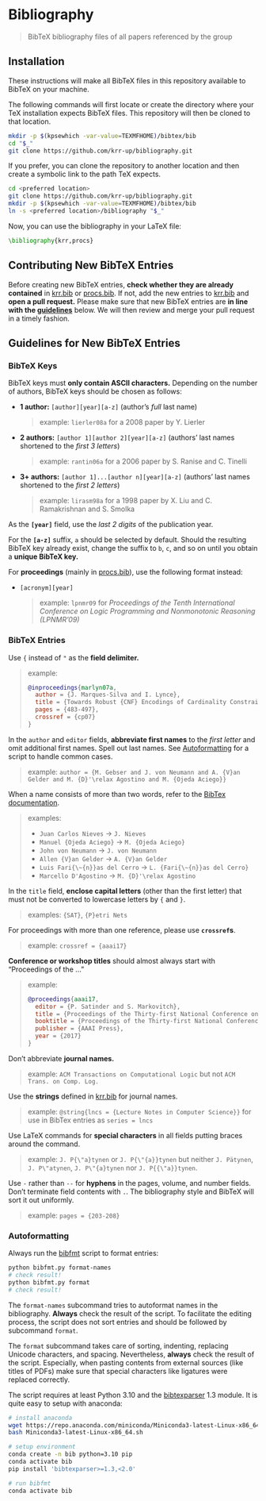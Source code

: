 # Bibliography

> BibTeX bibliography files of all papers referenced by the group

## Installation

These instructions will make all BibTeX files in this repository available to
BibTeX on your machine.

The following commands will first locate or create the directory where your TeX
installation expects BibTeX files. This repository will then be cloned to that
location.

```sh
mkdir -p $(kpsewhich -var-value=TEXMFHOME)/bibtex/bib
cd "$_"
git clone https://github.com/krr-up/bibliography.git
```

If you prefer, you can clone the repository to another location and then create
a symbolic link to the path TeX expects.

```sh
cd <preferred location>
git clone https://github.com/krr-up/bibliography.git
mkdir -p $(kpsewhich -var-value=TEXMFHOME)/bibtex/bib
ln -s <preferred location>/bibliography "$_"
```

Now, you can use the bibliography in your LaTeX file:

```latex
\bibliography{krr,procs}
```

## Contributing New BibTeX Entries

Before creating new BibTeX entries, **check whether they are already
contained** in [krr.bib] or [procs.bib]. If not, add the new entries to
[krr.bib] and **open a pull request.** Please make sure that new BibTeX entries
are **in line with the [guidelines](#guidelines-for-new-bibtex-entries)**
below. We will then review and merge your pull request in a timely fashion.

## Guidelines for New BibTeX Entries

### BibTeX Keys

BibTeX keys must **only contain ASCII characters.**
Depending on the number of authors, BibTeX keys should be chosen as follows:

- **1 author:** `[author][year][a-z]` (author’s *full* last name)

  > example: `lierler08a` for a 2008 paper by Y. Lierler
- **2 authors:** `[author 1][author 2][year][a-z]` (authors’ last names
  shortened to the *first 3 letters*)

  > example: `rantin06a` for a 2006 paper by S. Ranise and C. Tinelli
- **3+ authors:** `[author 1]...[author n][year][a-z]` (authors’ last names
  shortened to the *first 2 letters*)

  > example: `lirasm98a` for a 1998 paper by X. Liu and C. Ramakrishnan and S.
  > Smolka

As the **`[year]`** field, use the *last 2 digits* of the publication year.

For the **`[a-z]`** suffix, `a` should be selected by default. Should the
resulting BibTeX key already exist, change the suffix to `b`, `c`, and so on
until you obtain a **unique BibTeX key.**

For **proceedings** (mainly in [procs.bib]), use the following format instead:

- `[acronym][year]`

  > example: `lpnmr09` for *Proceedings of the Tenth International Conference
  > on Logic Programming and Nonmonotonic Reasoning (LPNMR’09)*

### BibTeX Entries

Use `{` instead of `"` as the **field delimiter.**

> example:
>
> ```bibtex
> @inproceedings{marlyn07a,
>   author = {J. Marques-Silva and I. Lynce},
>   title = {Towards Robust {CNF} Encodings of Cardinality Constraints},
>   pages = {483-497},
>   crossref = {cp07}
> }
> ```

In the `author` and `editor` fields, **abbreviate first names** to the *first
letter* and omit additional first names. Spell out last names. See
[Autoformatting](#autoformatting) for a script to handle common cases.

> example: `author = {M. Gebser and J. von Neumann and A. {V}an Gelder and M. {D}'\relax Agostino and M. {Ojeda Aciego}}`

When a name consists of more than two words, refer to the [BibTex
documentation][bibtex].

> examples:
>
> - `Juan Carlos Nieves`           -> `J. Nieves`
> - `Manuel {Ojeda Aciego}`        -> `M. {Ojeda Aciego}`
> - `John von Neumann`             -> `J. von Neumann`
> - `Allen {V}an Gelder`           -> `A. {V}an Gelder`
> - `Luis Fari{\~{n}}as del Cerro` -> `L. {Fari{\~{n}}as del Cerro}`
> - `Marcello D'Agostino`          -> `M. {D}'\relax Agostino`

In the `title` field, **enclose capital letters** (other than the first letter)
that must not be converted to lowercase letters by `{` and `}`.

> examples: `{SAT}`, `{P}etri Nets`

For proceedings with more than one reference, please use **`crossref`s**.

> example: `crossref = {aaai17}`

**Conference or workshop titles** should almost always start with “Proceedings
of the …”

> example:
>
> ```bibtex
> @proceedings{aaai17,
>   editor = {P. Satinder and S. Markovitch},
>   title = {Proceedings of the Thirty-first National Conference on Artificial Intelligence (AAAI'17)},
>   booktitle = {Proceedings of the Thirty-first National Conference on Artificial Intelligence (AAAI'17)},
>   publisher = {AAAI Press},
>   year = {2017}
> }
> ```

Don’t abbreviate **journal names.**

> example: `ACM Transactions on Computational Logic` but not `ACM Trans. on
> Comp. Log.`

Use the **strings** defined in [krr.bib] for journal names.

> example: `@string{lncs = {Lecture Notes in Computer Science}}` for use in
> BibTex entries as `series = lncs`

Use LaTeX commands for **special characters** in all fields putting braces around the command.

> example: `J. P{\"a}tynen` or `J. P{\"{a}}tynen` but neither `J. Pätynen`, `J. P\"atynen`, `J. P\"{a}tynen` nor `J. P{{\"a}}tynen`.

Use `-` rather than `--` for **hyphens** in the pages, volume, and number fields.
Don’t terminate field contents with `.`.
The bibliography style and BibTeX will sort it out uniformly.

> example: `pages = {203-208}`

### Autoformatting

Always run the [bibfmt] script to format entries:

```sh
python bibfmt.py format-names
# check result!
python bibfmt.py format
# check result!
```

The `format-names` subcommand tries to autoformat names in the bibliography.
**Always** check the result of the script. To facilitate the editing process,
the script does not sort entries and should be followed by subcommand `format`.

The `format` subcommand takes care of sorting, indenting, replacing Unicode
characters, and spacing. Nevertheless, **always** check the result of the
script. Especially, when pasting contents from external sources (like titles of
PDFs) make sure that special characters like ligatures were replaced correctly.

The script requires at least Python 3.10 and the [bibtexparser] 1.3 module.
It is quite easy to setup with anaconda:

```sh
# install anaconda
wget https://repo.anaconda.com/miniconda/Miniconda3-latest-Linux-x86_64.sh
bash Miniconda3-latest-Linux-x86_64.sh

# setup environment
conda create -n bib python=3.10 pip
conda activate bib
pip install 'bibtexparser>=1.3,<2.0'

# run bibfmt
conda activate bib
```

[krr.bib]: krr.bib
[procs.bib]: procs.bib
[bibfmt]: bibfmt.py
[bibtexparser]: https://github.com/sciunto-org/python-bibtexparser
[bibtex]: https://us.mirrors.cicku.me/ctan/info/bibtex/tamethebeast/ttb_en.pdf

